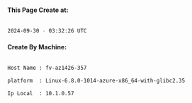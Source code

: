 
   
#### This Page Create at:

```bash

2024-09-30 - 03:32:26 UTC

```

#### Create By Machine:

```bash

Host Name : fv-az1426-357

platform  : Linux-6.8.0-1014-azure-x86_64-with-glibc2.35

Ip Local  : 10.1.0.57

```

